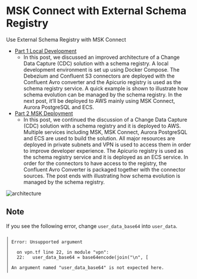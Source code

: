 # MSK Connect with External Schema Registry

Use External Schema Registry with MSK Connect

- [Part 1 Local Development](https://cevo.com.au/post/external-schema-registry-part-1/)
  - In this post, we discussed an improved architecture of a Change Data Capture (CDC) solution with a schema registry. A local development environment is set up using Docker Compose. The Debezium and Confluent S3 connectors are deployed with the Confluent Avro converter and the Apicurio registry is used as the schema registry service. A quick example is shown to illustrate how schema evolution can be managed by the schema registry. In the next post, it’ll be deployed to AWS mainly using MSK Connect, Aurora PostgreSQL and ECS.
- [Part 2 MSK Deployment](https://cevo.com.au/post/external-schema-registry-part-2/)
  - In this post, we continued the discussion of a Change Data Capture (CDC) solution with a schema registry and it is deployed to AWS. Multiple services including MSK, MSK Connect, Aurora PostgreSQL and ECS are used to build the solution. All major resources are deployed in private subnets and VPN is used to access them in order to improve developer experience. The Apicurio registry is used as the schema registry service and it is deployed as an ECS service. In order for the connectors to have access to the registry, the Confluent Avro Converter is packaged together with the connector sources. The post ends with illustrating how schema evolution is managed by the schema registry.

![architecture](https://cevo.com.au/wp-content/uploads/2022/02/architecture-2.png)

## Note

If you see the following error, change `user_data_base64` into `user_data`.

```
╷
│ Error: Unsupported argument
│ 
│   on vpn.tf line 22, in module "vpn":
│   22:   user_data_base64 = base64encode(join("\n", [
│ 
│ An argument named "user_data_base64" is not expected here.
╵
```
